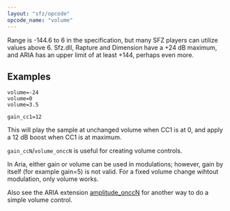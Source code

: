 ```yaml
---
layout: "sfz/opcode"
opcode_name: "volume"
---
```

Range is -144.6 to 6 in the specification,
but many SFZ players can utilize values above 6. Sfz.dll, Rapture and Dimension
have a +24 dB maximum, and ARIA has an upper limit of at least +144,
perhaps even more.

## Examples

```
volume=-24
volume=0
volume=3.5

gain_cc1=12
```

This will play the sample at unchanged volume when CC1 is at 0,
and apply a 12 dB boost when CC1 is at maximum.

`gain_ccN`/`volume_onccN` is useful for creating volume controls.

In Aria, either gain or volume can be used in modulations; however, gain by itself
(for example gain=5) is not valid. For a fixed volume change wihtout modulation,
only volume works.

Also see the ARIA extension [amplitude_onccN](/opcodes/amplitude) for another way
to do a simple volume control.
